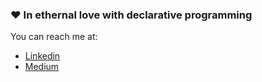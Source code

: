 ### ❤️ In ethernal love with declarative programming

You can reach me at:

- [Linkedin](https://www.linkedin.com/in/onnerb/?locale=en_US)
- [Medium](https://onnerb.medium.com)
